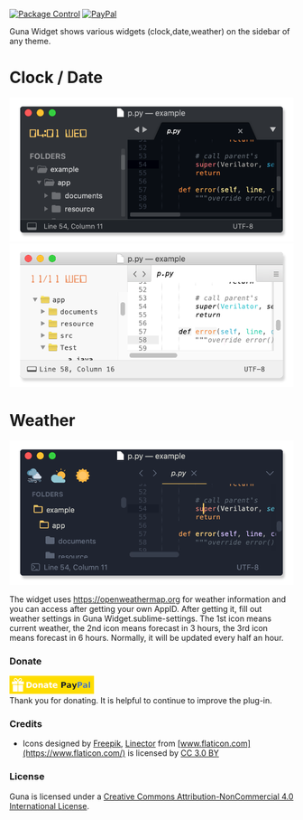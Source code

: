 
[![Package Control](https://packagecontrol.herokuapp.com/downloads/Guna%20Widget.svg?style=round-square)](https://packagecontrol.io/packages/Guna%20Widget)
[![PayPal](https://img.shields.io/badge/paypal-donate-blue.svg)][PM]

Guna Widget shows various widgets (clock,date,weather) on the sidebar of any theme.

# Clock / Date

[![Image of Guna Widget][S1]][S1]
[![Image of Guna Widget][S2]][S2]

# Weather

[![Image of Guna Widget][S3]][S3]

The widget uses https://openweathermap.org for weather information and you can access after getting your own AppID. After getting it, fill out weather settings in Guna Widget.sublime-settings. The 1st icon means current weather, the 2nd icon means forecast in 3 hours, the 3rd icon means forecast in 6 hours. Normally, it will be updated every half an hour.

### Donate

[![Doate Image](https://raw.githubusercontent.com/poucotm/Links/master/image/PayPal/donate-paypal.png)][PM]  
Thank you for donating. It is helpful to continue to improve the plug-in.

### Credits

- Icons designed by [Freepik](http://www.freepik.com/), [Linector](https://www.flaticon.com/authors/Linector) from [www.flaticon.com](https://www.flaticon.com/)  is licensed by [CC 3.0 BY](http://creativecommons.org/licenses/by/3.0/)

### License

Guna is licensed under a [Creative Commons Attribution-NonCommercial 4.0 International License](https://creativecommons.org/licenses/by-nc/4.0/).

[S1]:https://raw.githubusercontent.com/poucotm/Links/master/image/GunaWidget/guna-widget-clock.png "enlarge"
[S2]:https://raw.githubusercontent.com/poucotm/Links/master/image/GunaWidget/guna-widget-date.png "enlarge"
[S3]:https://raw.githubusercontent.com/poucotm/Links/master/image/GunaWidget/guna-widget-weather.png "enlarge"
[PM]:https://www.paypal.me/poucotm/1.0 "PayPal"
